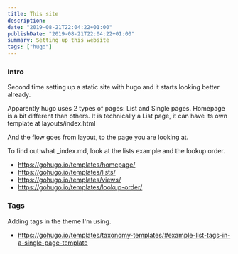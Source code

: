 ```yaml
---
title: This site
description:
date: "2019-08-21T22:04:22+01:00"
publishDate: "2019-08-21T22:04:22+01:00"
summary: Setting up this website
tags: ["hugo"]
---
```


### Intro

Second time setting up a static site with hugo and it starts looking
better already.

Apparently hugo uses 2 types of pages: List and Single pages. Homepage
is a bit different than others. It is technically a List page, it can
have its own template at layouts/index.html

And the flow goes from layout, to the page you are looking at.

To find out what _index.md, look at the lists example and the lookup
order.

- https://gohugo.io/templates/homepage/
- https://gohugo.io/templates/lists/
- https://gohugo.io/templates/views/
- https://gohugo.io/templates/lookup-order/


### Tags

Adding tags in the theme I'm using.

- https://gohugo.io/templates/taxonomy-templates/#example-list-tags-in-a-single-page-template
